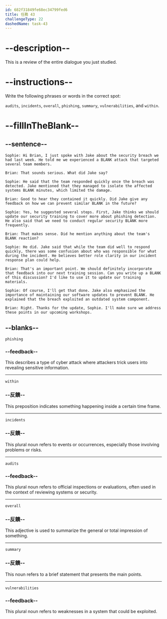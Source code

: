```yaml
---
id: 682f31849fe68ec34799fed6
title: 任務 43
challengeType: 22
dashedName: task-43
---
```


<!-- REVIEW -->

# --description--

This is a review of the entire dialogue you just studied.

# --instructions--

Write the following phrases or words in the correct spot:

`audits`, `incidents`, `overall`, `phishing`, `summary`, `vulnerabilities`, and `within`.

# --fillInTheBlank--

## --sentence--

`Sophie: Hi Brian, I just spoke with Jake about the security breach we had last week. He told me we experienced a BLANK attack that targeted several team members.`

`Brian: That sounds serious. What did Jake say?`

`Sophie: He said that the team responded quickly once the breach was detected. Jake mentioned that they managed to isolate the affected systems BLANK minutes, which limited the damage.`

`Brian: Good to hear they contained it quickly. Did Jake give any feedback on how we can prevent similar BLANK in the future?`

`Sophie: Yes, he suggested several steps. First, Jake thinks we should update our security training to cover more about phishing detection. He also said that we need to conduct regular security BLANK more frequently.`

`Brian: That makes sense. Did he mention anything about the team's BLANK reaction?`

`Sophie: He did. Jake said that while the team did well to respond quickly, there was some confusion about who was responsible for what during the incident. He believes better role clarity in our incident response plan could help.`

`Brian: That's an important point. We should definitely incorporate that feedback into our next training session. Can you write up a BLANK of this discussion? I'd like to use it to update our training materials.`

`Sophie: Of course, I'll get that done. Jake also emphasized the importance of maintaining our software updates to prevent BLANK. He explained that the breach exploited an outdated system component.`

`Brian: Right. Thanks for the update, Sophie. I'll make sure we address these points in our upcoming workshops.`

## --blanks--

`phishing`

### --feedback--

This describes a type of cyber attack where attackers trick users into revealing sensitive information.

---

`within`

### --反饋--

This preposition indicates something happening inside a certain time frame.

---

`incidents`

### --反饋--

This plural noun refers to events or occurrences, especially those involving problems or risks.

---

`audits`

### --feedback--

This plural noun refers to official inspections or evaluations, often used in the context of reviewing systems or security.

---

`overall`

### --反饋--

This adjective is used to summarize the general or total impression of something.

---

`summary`

### --反饋--

This noun refers to a brief statement that presents the main points.

---

`vulnerabilities`

### --feedback--

This plural noun refers to weaknesses in a system that could be exploited.
